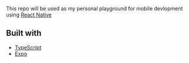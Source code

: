 This repo will be used as my personal playground for mobile devlopment using [React Native](https://reactnative.dev/)

## Built with

- [TypeScript](https://www.typescriptlang.org/)
- [Expo](https://reactjs.org/)
